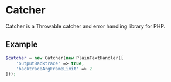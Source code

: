 # Catcher

Catcher is a Throwable catcher and error handling library for PHP.

## Example

```php
$catcher = new Catcher(new PlainTextHandler([
    'outputBacktrace' => true,
    'backtraceArgFrameLimit' => 2
]));
```